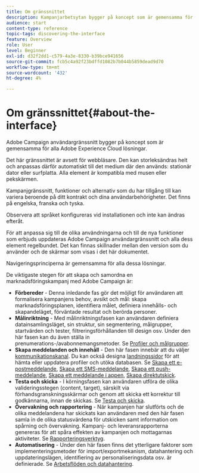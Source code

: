 ```yaml
---
title: Om gränssnittet
description: Kampanjarbetsytan bygger på koncept som är gemensamma för alla Adobe Experience Cloud-lösningar.
audience: start
content-type: reference
topic-tags: discovering-the-interface
feature: Overview
role: User
level: Beginner
exl-id: d32f2dd1-c579-4a3e-8330-b39bce941656
source-git-commit: fcb5c4a92f23bdffd1082b7b044b5859dead9d70
workflow-type: tm+mt
source-wordcount: '432'
ht-degree: 4%

---
```


# Om gränssnittet{#about-the-interface}

Adobe Campaign användargränssnitt bygger på koncept som är gemensamma för alla Adobe Experience Cloud lösningar.

Det här gränssnittet är avsett för webbläsare. Den kan storleksändras helt och anpassas därför automatiskt till det medium där den används: stationär dator eller surfplatta. Alla element är kompatibla med musen eller pekskärmen.

Kampanjgränssnitt, funktioner och alternativ som du har tillgång till kan variera beroende på ditt kontrakt och dina användarbehörigheter. Det finns på engelska, franska och tyska.

Observera att språket konfigureras vid installationen och inte kan ändras efteråt.

För att anpassa sig till de olika användningarna och till de nya funktioner som erbjuds uppdateras Adobe Campaign användargränssnitt och alla dess element regelbundet. Det kan finnas skillnader mellan den version som du använder och de skärmar som visas i det här dokumentet.

Navigeringsprinciperna är gemensamma för alla dessa lösningar.

De viktigaste stegen för att skapa och samordna en marknadsföringskampanj med Adobe Campaign är:

* **Förbereder** - Denna inledande fas gör det möjligt för användaren att formalisera kampanjens behov, avsikt och mål: skapa marknadsföringsplanen, identifiera målet, definiera innehålls- och skapandeläget, förväntade resultat och berörda personer.
* **Målinriktning** - Med målinriktningsfasen kan användaren definiera datainsamlingsläget, sin struktur, sin segmentering, målgrupper, startvärden och tester, filtreringsförhållanden till design osv. Under den här fasen kan du även ställa in prenumerations-/avabonnemangsmetoder. Se [Profiler och målgrupper](../../audiences/using/about-profiles.md).
* **Skapa meddelanden och innehåll** - Den här fasen innebär att du väljer [kommunikationskanal](../../channels/using/get-started-communication-channels.md). Du kan också designa [landningssidor](../../channels/using/getting-started-with-landing-pages.md) för att hämta eller uppdatera profiler och utöka databasen. Se [Skapa ett e-postmeddelande](../../channels/using/creating-an-email.md), [Skapa ett SMS-meddelande](../../channels/using/creating-an-sms-message.md), [Skapa ett push-meddelande](../../channels/using/preparing-and-sending-a-push-notification.md), [Skapa ett meddelande i appen](../../channels/using/about-in-app-messaging.md), [Skapa direktutskick](../../channels/using/creating-the-direct-mail.md).
* **Testa och skicka** - I körningsfasen kan användaren utföra de olika valideringsstegen (content, target), särskilt via förhandsgranskningsskärmar och genom att skicka ett korrektur till godkännarna, innan de skickas. Se [Testa och skicka](../../sending/using/get-started-sending-messages.md).
* **Övervakning och rapportering** - När kampanjen har slutförts och de olika meddelandena har skickats kan användaren med den här fasen samla in de olika statusvärdena för utskicken samt information om spårning och övervakning. Kampanj- och leveransrapporterna genereras för att spåra effekten av kampanjen och mottagarnas aktiviteter. Se [Rapporteringsverktyg](../../reporting/using/about-dynamic-reports.md).
* **Automatisering** - Under den här fasen finns det ytterligare faktorer som implementeringsmetoder för import/exportmekanism, datahantering och uppdateringslägen, identifiering av personaliseringsdata osv. är definierade. Se [Arbetsflöden och datahantering](../../automating/using/get-started-workflows.md).
